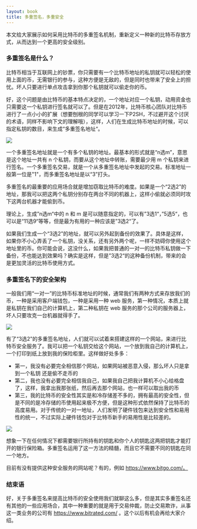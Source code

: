 ```yaml
---
layout: book
title: 多重签名，多重安全
---
```


本文给大家展示如何采用比特币的多重签名机制，重新定义一种新的比特币存放方式，从而达到一个更高的安全级别。

### 多重签名是什么？

比特币相当于互联网上的钞票，你只需要有一个比特币地址的私钥就可以轻松的使用上面的币，无需银行的参与，这种方便是无敌的，但是同时也带来了安全上的担忧。坏人只要进行单点攻击拿到你那个私钥就可以偷走你的币。

好，这个问题是由比特币的基本特点决定的，一个地址对应一个私钥，动用资金也只需要这一个私钥进行签名就可以了。但是在2012年，比特币核心团队对比特币进行了一点小小的扩展（想要刨根的同学可以学习一下P2SH，不过避开这个讨厌的术语，同样不影响下文的理解哦），这样，人们在生成比特币地址的时候，可以指定私钥的数目，来生成“多重签名地址“。

![](http://peterpic.qiniudn.com/bitcoin15.png)

一个多重签名地址就是一个有多个私钥的地址。最基本的形式就是“n选m”，意思是这个地址一共有
n 个私钥，而要从这个地址中转账，需要最少用 m
个私钥来进行签名。一个多重签名交易，就是一个从多重签名地址中发起的交易。标准地址一般第一位是"1"，而多重签名地址是以“3”打头。

多重签名的最重要的应用场合就是增加窃取比特币的难度。如果是一个“2选2”的地址，那我可以把这两个私钥分别存在两台不同的机器上，这样小偷就必须同时攻下这两台机器才能偷到币。

理论上，生成”n选m“中的 n 和 m
是可以随意指定的，可以有”3选1“，”5选5“，也可以是“11选9“等等，但是最为有用的一种应该是”3选2“了。

如果我们生成一个“3选2”的地址，就可以另外起到备份的效果了。具体是这样，如果你不小心弄丢了一个私钥，没关系，还有另外两个呢，一样不妨碍你使用这个地址里的币。你可能会说，这没什么，如果我把普通的一对一的比特币私钥做一下备份，不也能达到效果吗？确实是这样，但是”3选2“的这种备份机制，带来的会是更加灵活的比特币使用方式。

### 多重签名下的安全架构

一般我们用“一对一”的比特币标准地址的时候，通常我们有两种方式来存放我们的币，一种是采用客户端钱包，一种是采用一种
web 服务，第一种情况，本质上就是私钥在我们自己的计算机上，第二种私钥在 web
服务的那个公司的服务器上，坏人只要攻克一台机器就得手了。

![](http://peterpic.qiniudn.com/standard.png)

有了“3选2”的多重签名地址，人们就可以试着来搭建这样的一个网站，来进行比特币安全服务了。我可以把一个私钥交给这个网站，一个放到我自己的计算机上，一个打印到纸上放到我的保险柜里。这样做好处多多：

- 第一，我没有必要完全相信那个网站，如果网站被恶意入侵，那么坏人只是拿到一个私钥
  还是偷不走币的
- 第二，我也没有必要完全相信我自己，如果我自己把我计算机不小心给格盘了，这样，我拿出我那张纸，然后再去那个网站，也一样可以取出我的币
- 第三，我的比特币的安全性其实是和冷存储差不多的，拥有最高的安全性，但是不同的是冷存储的币使用起来极不方便，但是这种形式依然保持了比特币的高度易用。对于传统的一对一地址，人们发明了硬件钱包来达到安全性和易用性的统一，不过实际上硬件钱包对于比特币新手的易用性是比较差的。

![](http://peterpic.qiniudn.com/multi-sig-addr.png)

想象一下在任何情况下都需要银行所持有的钥匙和你个人的钥匙这两把钥匙才能打开的银行保险箱。多重签名运用了这一方法的精髓，而且它不需要不同的钥匙在同一个地方。

目前有没有提供这种安全服务的网站呢？有的，例如 https://www.bitgo.com/。
 
 
### 结束语

好，关于多重签名来提高比特币的安全使用我们就聊这么多，但是其实多重签名还有其他的一些应用场合，其中一种重要的就是用于交易仲裁，防止交易欺诈，从事这一类业务的公司有
https://www.bitrated.com/ 。这个以后有机会再给大家介绍。
